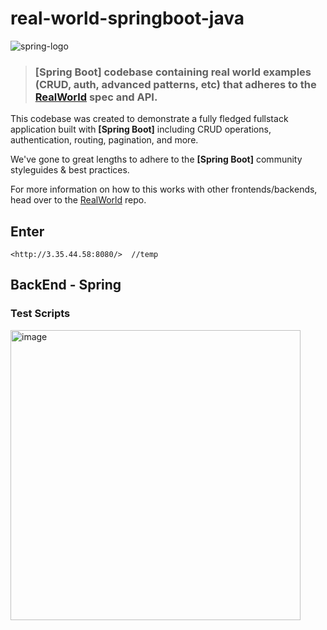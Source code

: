# real-world-springboot-java

![spring-logo](https://user-images.githubusercontent.com/30401054/190108397-288a1c39-e26b-4657-8951-cd912105bb60.png)

> ### [Spring Boot] codebase containing real world examples (CRUD, auth, advanced patterns, etc) that adheres to the [RealWorld](https://github.com/gothinkster/realworld) spec and API.


This codebase was created to demonstrate a fully fledged fullstack application built with **[Spring Boot]** including CRUD operations, authentication, routing, pagination, and more.

We've gone to great lengths to adhere to the **[Spring Boot]** community styleguides & best practices.

For more information on how to this works with other frontends/backends, head over to the [RealWorld](https://github.com/gothinkster/realworld) repo.

## Enter

```text
<http://3.35.44.58:8080/>  //temp
```

## BackEnd - Spring

### Test Scripts

<img width="464" alt="image" src="https://user-images.githubusercontent.com/30401054/201084053-60be024d-0615-40e1-9234-ceb926f402e5.png">

